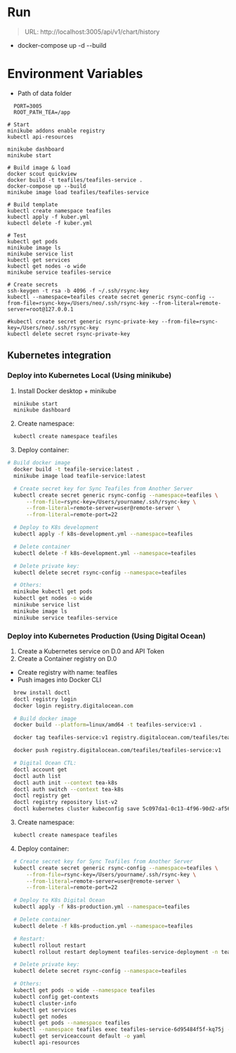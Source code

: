 # Run

> URL: http://localhost:3005/api/v1/chart/history

- docker-compose up -d --build

# Environment Variables

- Path of data folder

```
  PORT=3005
  ROOT_PATH_TEA=/app
```

```
# Start
minikube addons enable registry
kubectl api-resources

minikube dashboard
minikube start

# Build image & load
docker scout quickview
docker build -t teafiles/teafiles-service .
docker-compose up --build
minikube image load teafiles/teafiles-service

# Build template
kubectl create namespace teafiles
kubectl apply -f kuber.yml
kubectl delete -f kuber.yml

# Test
kubectl get pods
minikube image ls
minikube service list
kubectl get services
kubectl get nodes -o wide
minikube service teafiles-service

# Create secrets
ssh-keygen -t rsa -b 4096 -f ~/.ssh/rsync-key
kubectl --namespace=teafiles create secret generic rsync-config --from-file=rsync-key=/Users/neo/.ssh/rsync-key --from-literal=remote-server=root@127.0.0.1

#kubectl create secret generic rsync-private-key --from-file=rsync-key=/Users/neo/.ssh/rsync-key
kubectl delete secret rsync-private-key
```


## Kubernetes integration

### Deploy into Kubernetes Local (Using minikube)

1. Install Docker desktop + minikube

```sh
  minikube start
  minikube dashboard
```

2. Create namespace:

```sh
  kubectl create namespace teafiles
```

3. Deploy container:

```sh
# Build docker image
  docker build -t teafile-service:latest .
  minikube image load teafile-service:latest

  # Create secret key for Sync Teafiles from Another Server
  kubectl create secret generic rsync-config --namespace=teafiles \
      --from-file=rsync-key=/Users/yourname/.ssh/rsync-key \
      --from-literal=remote-server=user@remote-server \
      --from-literal=remote-port=22

  # Deploy to K8s development
  kubectl apply -f k8s-development.yml --namespace=teafiles

  # Delete container
  kubectl delete -f k8s-development.yml --namespace=teafiles

  # Delete private key:
  kubectl delete secret rsync-config --namespace=teafiles

  # Others:
  minikube kubectl get pods
  kubectl get nodes -o wide
  minikube service list
  minikube image ls
  minikube service teafiles-service
```

### Deploy into Kubernetes Production (Using Digital Ocean)

1. Create a Kubernetes service on D.0 and API Token
2. Create a Container registry on D.0
  - Create registry with name: teafiles
  - Push images into Docker CLI

```sh
  brew install doctl
  doctl registry login
  docker login registry.digitalocean.com

  # Build docker image
  docker build --platform=linux/amd64 -t teafiles-service:v1 .

  docker tag teafiles-service:v1 registry.digitalocean.com/teafiles/teafiles-service:v1

  docker push registry.digitalocean.com/teafiles/teafiles-service:v1

  # Digital Ocean CTL:
  doctl account get
  doctl auth list
  doctl auth init --context tea-k8s
  doctl auth switch --context tea-k8s
  doctl registry get
  doctl registry repository list-v2
  doctl kubernetes cluster kubeconfig save 5c097da1-0c13-4f96-90d2-af563d30e39d
```

3. Create namespace:

```sh
  kubectl create namespace teafiles
```

4. Deploy container:

```sh
  # Create secret key for Sync Teafiles from Another Server
  kubectl create secret generic rsync-config --namespace=teafiles \
      --from-file=rsync-key=/Users/yourname/.ssh/rsync-key \
      --from-literal=remote-server=user@remote-server \
      --from-literal=remote-port=22

  # Deploy to K8s Digital Ocean
  kubectl apply -f k8s-production.yml --namespace=teafiles

  # Delete container
  kubectl delete -f k8s-production.yml --namespace=teafiles

  # Restart:
  kubectl rollout restart
  kubectl rollout restart deployment teafiles-service-deployment -n teafiles

  # Delete private key:
  kubectl delete secret rsync-config --namespace=teafiles

  # Others:
  kubectl get pods -o wide --namespace teafiles
  kubectl config get-contexts
  kubectl cluster-info
  kubectl get services
  kubectl get nodes
  kubectl get pods --namespace teafiles
  kubectl --namespace teafiles exec teafiles-service-6d95484f5f-kq75j -- ls
  kubectl get serviceaccount default -o yaml
  kubectl api-resources

```
